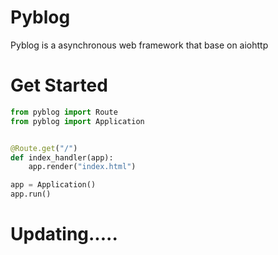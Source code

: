 # Pyblog
Pyblog is a asynchronous web framework that base on aiohttp

# Get Started
```python
from pyblog import Route
from pyblog import Application


@Route.get("/")
def index_handler(app):
    app.render("index.html")

app = Application()
app.run()
```
# Updating.....

